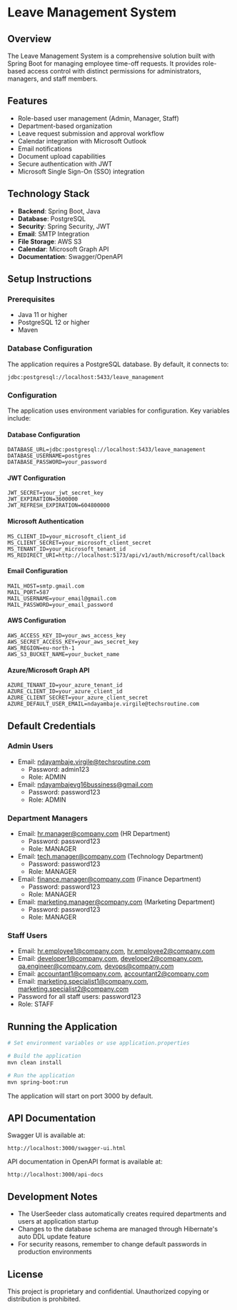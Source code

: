 # Leave Management System

## Overview
The Leave Management System is a comprehensive solution built with Spring Boot for managing employee time-off requests. It provides role-based access control with distinct permissions for administrators, managers, and staff members.

## Features

- Role-based user management (Admin, Manager, Staff)
- Department-based organization
- Leave request submission and approval workflow
- Calendar integration with Microsoft Outlook
- Email notifications
- Document upload capabilities
- Secure authentication with JWT
- Microsoft Single Sign-On (SSO) integration

## Technology Stack

- **Backend**: Spring Boot, Java
- **Database**: PostgreSQL
- **Security**: Spring Security, JWT
- **Email**: SMTP Integration
- **File Storage**: AWS S3
- **Calendar**: Microsoft Graph API
- **Documentation**: Swagger/OpenAPI

## Setup Instructions

### Prerequisites

- Java 11 or higher
- PostgreSQL 12 or higher
- Maven

### Database Configuration
The application requires a PostgreSQL database. By default, it connects to:
```
jdbc:postgresql://localhost:5433/leave_management
```

### Configuration
The application uses environment variables for configuration. Key variables include:

#### Database Configuration
```
DATABASE_URL=jdbc:postgresql://localhost:5433/leave_management
DATABASE_USERNAME=postgres
DATABASE_PASSWORD=your_password
```

#### JWT Configuration
```
JWT_SECRET=your_jwt_secret_key
JWT_EXPIRATION=3600000
JWT_REFRESH_EXPIRATION=604800000
```

#### Microsoft Authentication
```
MS_CLIENT_ID=your_microsoft_client_id
MS_CLIENT_SECRET=your_microsoft_client_secret
MS_TENANT_ID=your_microsoft_tenant_id
MS_REDIRECT_URI=http://localhost:5173/api/v1/auth/microsoft/callback
```

#### Email Configuration
```
MAIL_HOST=smtp.gmail.com
MAIL_PORT=587
MAIL_USERNAME=your_email@gmail.com
MAIL_PASSWORD=your_email_password
```

#### AWS Configuration
```
AWS_ACCESS_KEY_ID=your_aws_access_key
AWS_SECRET_ACCESS_KEY=your_aws_secret_key
AWS_REGION=eu-north-1
AWS_S3_BUCKET_NAME=your_bucket_name
```

#### Azure/Microsoft Graph API
```
AZURE_TENANT_ID=your_azure_tenant_id
AZURE_CLIENT_ID=your_azure_client_id
AZURE_CLIENT_SECRET=your_azure_client_secret
AZURE_DEFAULT_USER_EMAIL=ndayambaje.virgile@techsroutine.com
```

## Default Credentials

### Admin Users
- Email: ndayambaje.virgile@techsroutine.com
    - Password: admin123
    - Role: ADMIN
- Email: ndayambajevg16bussiness@gmail.com
    - Password: password123
    - Role: ADMIN

### Department Managers
- Email: hr.manager@company.com (HR Department)
    - Password: password123
    - Role: MANAGER
- Email: tech.manager@company.com (Technology Department)
    - Password: password123
    - Role: MANAGER
- Email: finance.manager@company.com (Finance Department)
    - Password: password123
    - Role: MANAGER
- Email: marketing.manager@company.com (Marketing Department)
    - Password: password123
    - Role: MANAGER

### Staff Users
- Email: hr.employee1@company.com, hr.employee2@company.com
- Email: developer1@company.com, developer2@company.com, qa.engineer@company.com, devops@company.com
- Email: accountant1@company.com, accountant2@company.com
- Email: marketing.specialist1@company.com, marketing.specialist2@company.com
- Password for all staff users: password123
- Role: STAFF

## Running the Application
```bash
# Set environment variables or use application.properties

# Build the application
mvn clean install

# Run the application
mvn spring-boot:run
```
The application will start on port 3000 by default.

## API Documentation
Swagger UI is available at:
```
http://localhost:3000/swagger-ui.html
```

API documentation in OpenAPI format is available at:
```
http://localhost:3000/api-docs
```

## Development Notes

- The UserSeeder class automatically creates required departments and users at application startup
- Changes to the database schema are managed through Hibernate's auto DDL update feature
- For security reasons, remember to change default passwords in production environments

## License
This project is proprietary and confidential. Unauthorized copying or distribution is prohibited.